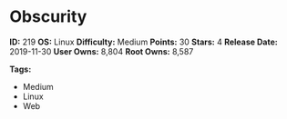 # Obscurity

**ID:** 219
**OS:** Linux
**Difficulty:** Medium
**Points:** 30
**Stars:** 4
**Release Date:** 2019-11-30
**User Owns:** 8,804
**Root Owns:** 8,587

**Tags:**
- Medium
- Linux
- Web

